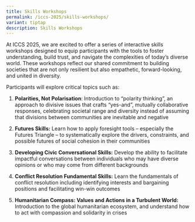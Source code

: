 ```yaml
---
title: Skills Workshops
permalink: /iccs-2025/skills-workshops/
variant: tiptap
description: Skills Workshops
---
```

<p>At ICCS 2025, we are excited to offer a series of interactive skills workshops
designed to equip participants with the tools to foster understanding,
build trust, and navigate the complexities of today’s diverse world. These
workshops reflect our shared commitment to building societies that are
not only resilient but also empathetic, forward-looking, and united in
diversity.</p>
<p>Participants will explore critical topics such as:</p>
<ol data-tight="true" class="tight">
<li>
<p><strong>Polarities, Not Polarisation</strong>: Introduction to “polarity
thinking”, an approach to divisive issues that crafts “yes-and”, mutually
collaborative responses, celebrating societal range and diversity instead
of assuming that divisions between communities are inevitable and negative</p>
</li>
<li>
<p><strong>Futures Skills:</strong> Learn how to apply foresight tools – especially
the Futures Triangle – to systematically explore the drivers, constraints,
and possible futures of social cohesion in their communities</p>
</li>
<li>
<p><strong>Developing Civic Conversational Skills:</strong> Develop the ability
to facilitate impactful conversations between individuals who may have
diverse opinions or who may come from different backgrounds</p>
</li>
<li>
<p><strong>Conflict Resolution Fundamental Skills:</strong> Learn the fundamentals
of conflict resolution including identifying interests and bargaining positions
and facilitating win-win outcomes</p>
</li>
<li>
<p><strong>Humanitarian Compass: Values and Actions in a Turbulent World: </strong>Introduction
to the global humanitarian ecosystem, and understand how to act with compassion
and solidarity in crises</p>
</li>
</ol>
<p></p>
